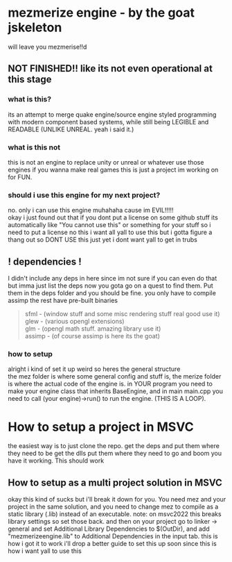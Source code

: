 # mezmerize engine - by the goat jskeleton
will leave you mezmerise!!d

## NOT FINISHED!! like its not even operational at this stage


### what is this? 
its an attempt to merge quake engine/source engine styled programming with modern component based systems, while still being LEGIBLE and READABLE (UNLIKE UNREAL. yeah i said it.)

### what is this not
this is not an engine to replace unity or unreal or whatever use those engines if you wanna make real games this is just a project im working on for FUN.

### should i use this engine for my next project?
no. only i can use this engine muhahaha cause im EVIL!!!!!
<br>
okay i just found out that if you dont put a license on some github stuff its automatically like "You cannot use this" or something for your stuff so i need to put a license no this i want all yall to use this but i gotta figure a thang out so DONT USE this just yet i dont want yall to get in trubs


## ! dependencies !
I didn't include any deps in here since im not sure if you can even do that but imma just list the deps now you gota go on a quest to find them. Put them in the deps folder and you should be fine.
you only have to compile assimp the rest have pre-built binaries

> sfml - (window stuff and some misc rendering stuff real good use it)<br>
> glew - (various opengl extensions)<br>
> glm - (opengl math stuff. amazing library use it) <br>
> assimp - (of course assimp is here its the goat)<br>

### how to setup
alright i kind of set it up weird so heres the general structure
<br>
the mez folder is where some general config and stuff is, the merize folder is where the actual code of the engine is. in YOUR program you need to make your engine class that inherits BaseEngine, and in main main.cpp you need to call (your engine)->run() to run the engine. (THIS IS A LOOP). 

# How to setup a project in MSVC
the easiest way is to just clone the repo. get the deps and put them where they need to be get the dlls put them where they need to go and boom you have it working. This should work
<br>
## How to setup as a multi project solution in MSVC
okay this kind of sucks but i'll break it down for you. You need mez and your project in the same solution, and you need to change mez to compile as a static library (.lib) instead of an executable. note: on msvc2022 this breaks library settings so set those back. and then on your project go to linker -> general and set Additional Library Dependencies to $(OutDir), and add "mezmerizeengine.lib" to Additional Dependencies in the input tab. this is how i got it to work i'll drop a better guide to set this up soon since this is how i want yall to use this
